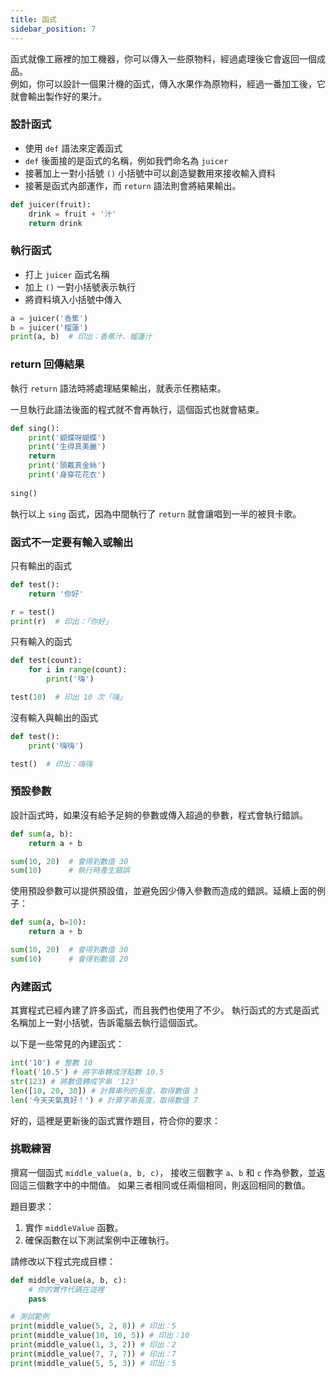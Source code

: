 ```yaml
---
title: 函式
sidebar_position: 7
---
```


函式就像工廠裡的加工機器，你可以傳入一些原物料，經過處理後它會返回一個成品。  
例如，你可以設計一個果汁機的函式，傳入水果作為原物料，經過一番加工後，它就會輸出製作好的果汁。

### 設計函式

- 使用 `def` 語法來定義函式
- `def` 後面接的是函式的名稱，例如我們命名為 `juicer`
- 接著加上一對小括號 `()` 小括號中可以創造變數用來接收輸入資料
- 接著是函式內部運作，而 `return` 語法則會將結果輸出。

```python
def juicer(fruit):
    drink = fruit + '汁'
    return drink
```

### 執行函式

- 打上 `juicer` 函式名稱
- 加上 `()` 一對小括號表示執行
- 將資料填入小括號中傳入

```python
a = juicer('香蕉')
b = juicer('榴蓮')
print(a, b)  # 印出：香蕉汁、榴蓮汁
```

### return 回傳結果

執行 `return` 語法時將處理結果輸出，就表示任務結束。

一旦執行此語法後面的程式就不會再執行，這個函式也就會結束。

```python
def sing():
    print('蝴蝶呀蝴蝶')
    print('生得真美麗')
    return
    print('頭戴真金絲')
    print('身穿花花衣')
  
sing()
```

執行以上 `sing` 函式，因為中間執行了 `return` 就會讓唱到一半的被貝卡歌。

### 函式不一定要有輸入或輸出

只有輸出的函式

```python
def test():
    return '你好'

r = test()
print(r)  # 印出：「你好」
```

只有輸入的函式

```python
def test(count):
    for i in range(count):
        print('嗨')

test(10)  # 印出 10 次「嗨」
```

沒有輸入與輸出的函式

```python
def test():
    print('嗨嗨')

test()  # 印出：嗨嗨
```

### 預設參數

設計函式時，如果沒有給予足夠的參數或傳入超過的參數，程式會執行錯誤。

```python
def sum(a, b):
    return a + b

sum(10, 20)  # 會得到數值 30
sum(10)      # 執行時產生錯誤
```

使用預設參數可以提供預設值，並避免因少傳入參數而造成的錯誤。延續上面的例子：

```python
def sum(a, b=10):
    return a + b

sum(10, 20)  # 會得到數值 30
sum(10)      # 會得到數值 20
```

### 內建函式

其實程式已經內建了許多函式，而且我們也使用了不少。
執行函式的方式是函式名稱加上一對小括號，告訴電腦去執行這個函式。

以下是一些常見的內建函式：

```python
int('10') # 整數 10
float('10.5') # 將字串轉成浮點數 10.5
str(123) # 將數值轉成字串 '123'
len([10, 20, 30]) # 計算串列的長度，取得數值 3
len('今天天氣真好！') # 計算字串長度，取得數值 7
```

好的，這裡是更新後的函式實作題目，符合你的要求：

### 挑戰練習

撰寫一個函式 `middle_value(a, b, c)`，
接收三個數字 `a`、`b` 和 `c` 作為參數，並返回這三個數字中的中間值。
如果三者相同或任兩個相同，則返回相同的數值。

題目要求：
1. 實作 `middleValue` 函數。
2. 確保函數在以下測試案例中正確執行。

請修改以下程式完成目標：

```python
def middle_value(a, b, c):
    # 你的實作代碼在這裡
    pass

# 測試範例
print(middle_value(5, 2, 8)) # 印出：5
print(middle_value(10, 10, 5)) # 印出：10
print(middle_value(1, 3, 2)) # 印出：2
print(middle_value(7, 7, 7)) # 印出：7
print(middle_value(5, 5, 3)) # 印出：5
```